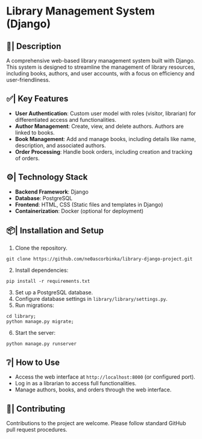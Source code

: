 # Library Management System (Django)

## 📝| Description
A comprehensive web-based library management system built with Django. This system is designed to streamline the management of library resources, including books, authors, and user accounts, with a focus on efficiency and user-friendliness.

## ✅| Key Features
- **User Authentication**: Custom user model with roles (visitor, librarian) for differentiated access and functionalities.
- **Author Management**: Create, view, and delete authors. Authors are linked to books.
- **Book Management**: Add and manage books, including details like name, description, and associated authors.
- **Order Processing**: Handle book orders, including creation and tracking of orders.

## ⚙️| Technology Stack
- **Backend Framework**: Django
- **Database**: PostgreSQL
- **Frontend**: HTML, CSS (Static files and templates in Django)
- **Containerization**: Docker (optional for deployment)

## 📦| Installation and Setup
1. Clone the repository.
```shell
git clone https://github.com/ne0ascorbinka/library-django-project.git
```
2. Install dependencies:
```shell
pip install -r requirements.txt
```
3. Set up a PostgreSQL database.
4. Configure database settings in `library/library/settings.py`.
5. Run migrations:
```shell
cd library;
python manage.py migrate;
```
6. Start the server: 
```shell
python manage.py runserver
```

## ❔| How to Use
- Access the web interface at `http://localhost:8000` (or configured port).
- Log in as a librarian to access full functionalities.
- Manage authors, books, and orders through the web interface.

## 💛| Contributing
Contributions to the project are welcome. Please follow standard GitHub pull request procedures.

